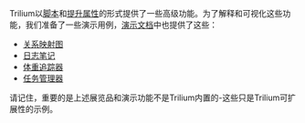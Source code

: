 Trilium以[脚本](./脚本.md)和[提升属性](./提升属性.md)的形式提供了一些高级功能。为了解释和可视化这些功能，我们准备了一些演示用例，[演示文档](./文档.md#演示文件)中也提供了这些：

* [关系映射图](./关系映射图.md)
* [日志笔记](./日志笔记.md)
* [体重追踪器](./体重追踪器.md)
* [任务管理器](./任务管理器.md)

请记住，重要的是上述展览品和演示功能不是Trilium内置的-这些只是Trilium可扩展性的示例。